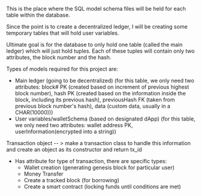 This is the place where the SQL model schema files will be held for each table within the database.

Since the point is to create a decentralized ledger, I will be creating some temporary tables that will hold user variables.

Ultimate goal is for the database to only hold one table (called the main ledger) which will just hold tuples. Each of these tuples will contain
only two attributes, the block number and the hash.

Types of models required for this project are:
- Main ledger (going to be decentralized) (for this table, we only need two attributes: block# PK (created based on increment of previous highest block number), hash PK (created based on the information inside the block, including its previous hash), previousHash FK (taken from previous block number's hash), data (custom data, usually in a CHAR(10000)))
- User variables/walletSchema (based on designated dApp) (for this table, we only need two attributes: wallet address PK, userInformation(encrypted into a string))

Transaction object -- > make a transaction class to handle this information and create an object as its constructor and return tx_id
- Has attribute for type of transaction, there are specific types:
    - Wallet creation (generating genesis block for particular user)
    - Money Transfer
    - Create a tracked block (for borrowing)
    - Create a smart contract (locking funds until conditions are met)